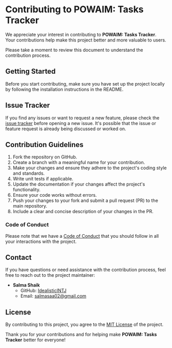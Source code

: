 # Contributing to POWAIM: Tasks Tracker

We appreciate your interest in contributing to **POWAIM: Tasks Tracker**. Your contributions help make this project better and more valuable to users.

Please take a moment to review this document to understand the contribution process.

## Getting Started

Before you start contributing, make sure you have set up the project locally by following the installation instructions in the README.

## Issue Tracker

If you find any issues or want to request a new feature, please check the [issue tracker](https://github.com/IdealisticINTJ/POWAIM-Tasks-Tracker/issues) before opening a new issue. It's possible that the issue or feature request is already being discussed or worked on.

## Contribution Guidelines

1. Fork the repository on GitHub.
2. Create a branch with a meaningful name for your contribution.
3. Make your changes and ensure they adhere to the project's coding style and standards.
4. Write unit tests if applicable.
5. Update the documentation if your changes affect the project's functionality.
6. Ensure your code works without errors.
7. Push your changes to your fork and submit a pull request (PR) to the main repository.
8. Include a clear and concise description of your changes in the PR.

### Code of Conduct

Please note that we have a [Code of Conduct](CODE_OF_CONDUCT.md) that you should follow in all your interactions with the project.

## Contact

If you have questions or need assistance with the contribution process, feel free to reach out to the project maintainer:

- **Salma Shaik**
  - GitHub: [IdealisticINTJ](https://github.com/IdealisticINTJ)
  - Email: [salmasaa02@gmail.com](mailto:salmasaa02@gmail.com)

## License

By contributing to this project, you agree to the [MIT License](LICENSE) of the project.

Thank you for your contributions and for helping make **POWAIM: Tasks Tracker** better for everyone!
